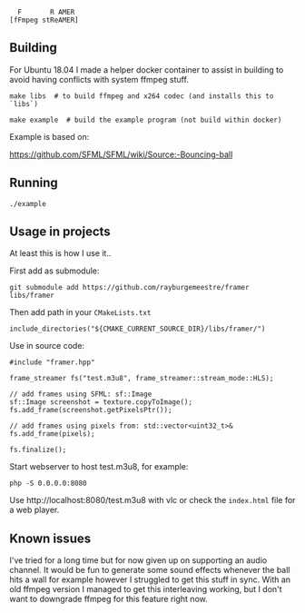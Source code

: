      F       R AMER
    [fFmpeg stReAMER]

## Building

For Ubuntu 18.04 I made a helper docker container to assist in building to
avoid having conflicts with system ffmpeg stuff.

    make libs  # to build ffmpeg and x264 codec (and installs this to `libs`)

    make example  # build the example program (not build within docker)

Example is based on:

https://github.com/SFML/SFML/wiki/Source:-Bouncing-ball

## Running

    ./example

## Usage in projects

At least this is how I use it..

First add as submodule:

    git submodule add https://github.com/rayburgemeestre/framer libs/framer

Then add path in your `CMakeLists.txt`

    include_directories("${CMAKE_CURRENT_SOURCE_DIR}/libs/framer/")

Use in source code:

    #include "framer.hpp"

    frame_streamer fs("test.m3u8", frame_streamer::stream_mode::HLS);

    // add frames using SFML: sf::Image
    sf::Image screenshot = texture.copyToImage();
    fs.add_frame(screenshot.getPixelsPtr());

    // add frames using pixels from: std::vector<uint32_t>&
    fs.add_frame(pixels);

    fs.finalize();

Start webserver to host test.m3u8, for example:

    php -S 0.0.0.0:8080

Use http://localhost:8080/test.m3u8 with vlc or check the `index.html` file for
a web player.

## Known issues

I've tried for a long time but for now given up on supporting an audio channel.
It would be fun to generate some sound effects whenever the ball hits a wall
for example however I struggled to get this stuff in sync.
With an old ffmpeg version I managed to get this interleaving working, but I
don't want to downgrade ffmpeg for this feature right now.


